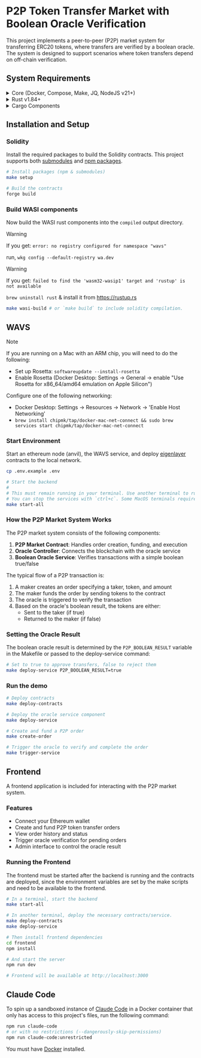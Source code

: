 # P2P Token Transfer Market with Boolean Oracle Verification

This project implements a peer-to-peer (P2P) market system for transferring ERC20 tokens, where transfers are verified by a boolean oracle. The system is designed to support scenarios where token transfers depend on off-chain verification.

## System Requirements

<details>
<summary>Core (Docker, Compose, Make, JQ, NodeJS v21+)</summary>

### Docker

- **MacOS**: `brew install --cask docker`
- **Ubuntu**: `sudo apt -y install docker.io`
- [Docker Documentation](https://docs.docker.com/get-started/get-docker/)

### Docker Compose

- **MacOS**: Already installed with Docker installer
- **Linux**: `sudo apt-get install docker-compose-v2`
- [Compose Documentation](https://docs.docker.com/compose/)

### Make

- **MacOS**: `brew install make`
- **Linux**: `sudo apt -y install make`
- [Make Documentation](https://www.gnu.org/software/make/manual/make.html)

### JQ

- **MacOS**: `brew install jq`
- **Ubuntu**: `sudo apt -y install jq`
- [JQ Documentation](https://jqlang.org/download/)

### Node.js

- **Required Version**: v21+
- [Installation via NVM](https://github.com/nvm-sh/nvm?tab=readme-ov-file#installing-and-updating)
</details>

<details>

<summary>Rust v1.84+</summary>

### Rust Installation

```bash
curl --proto '=https' --tlsv1.2 -sSf https://sh.rustup.rs | sh

rustup toolchain install stable
rustup target add wasm32-wasip2
```

### Upgrade Rust

```bash
# Remove old targets if present
rustup target remove wasm32-wasi || true
rustup target remove wasm32-wasip1 || true

# Update and add required target
rustup update stable
rustup target add wasm32-wasip2
```

</details>

<details>
<summary>Cargo Components</summary>

## Install Cargo Components

```bash
# Install required cargo components
# https://github.com/bytecodealliance/cargo-component#installation
cargo install cargo-binstall
cargo binstall cargo-component warg-cli wkg --locked --no-confirm --force

# Configure default registry
wkg config --default-registry wa.dev
```

</details>

## Installation and Setup

### Solidity

Install the required packages to build the Solidity contracts. This project supports both [submodules](./.gitmodules) and [npm packages](./package.json).

```bash
# Install packages (npm & submodules)
make setup

# Build the contracts
forge build
```

### Build WASI components

Now build the WASI rust components into the `compiled` output directory.

> [!WARNING]
> If you get: `error: no registry configured for namespace "wavs"`
>
> run, `wkg config --default-registry wa.dev`

> [!WARNING]
> If you get: `failed to find the 'wasm32-wasip1' target and 'rustup' is not available`
>
> `brew uninstall rust` & install it from <https://rustup.rs>

```bash
make wasi-build # or `make build` to include solidity compilation.
```

## WAVS

> [!NOTE]
> If you are running on a Mac with an ARM chip, you will need to do the following:
>
> - Set up Rosetta: `softwareupdate --install-rosetta`
> - Enable Rosetta (Docker Desktop: Settings -> General -> enable "Use Rosetta for x86_64/amd64 emulation on Apple Silicon")
>
> Configure one of the following networking:
>
> - Docker Desktop: Settings -> Resources -> Network -> 'Enable Host Networking'
> - `brew install chipmk/tap/docker-mac-net-connect && sudo brew services start chipmk/tap/docker-mac-net-connect`

### Start Environment

Start an ethereum node (anvil), the WAVS service, and deploy
[eigenlayer](https://www.eigenlayer.xyz/) contracts to the local network.

```bash
cp .env.example .env

# Start the backend
#
# This must remain running in your terminal. Use another terminal to run other commands.
# You can stop the services with `ctrl+c`. Some MacOS terminals require pressing it twice.
make start-all
```

### How the P2P Market System Works

The P2P market system consists of the following components:

1. **P2P Market Contract**: Handles order creation, funding, and execution
2. **Oracle Controller**: Connects the blockchain with the oracle service
3. **Boolean Oracle Service**: Verifies transactions with a simple boolean true/false

The typical flow of a P2P transaction is:

1. A maker creates an order specifying a taker, token, and amount
2. The maker funds the order by sending tokens to the contract
3. The oracle is triggered to verify the transaction
4. Based on the oracle's boolean result, the tokens are either:
   - Sent to the taker (if true)
   - Returned to the maker (if false)

### Setting the Oracle Result

The boolean oracle result is determined by the `P2P_BOOLEAN_RESULT` variable in the Makefile or passed to the deploy-service command:

```bash
# Set to true to approve transfers, false to reject them
make deploy-service P2P_BOOLEAN_RESULT=true
```

### Run the demo

```bash
# Deploy contracts
make deploy-contracts

# Deploy the oracle service component
make deploy-service

# Create and fund a P2P order
make create-order

# Trigger the oracle to verify and complete the order
make trigger-service
```

## Frontend

A frontend application is included for interacting with the P2P market system.

### Features

- Connect your Ethereum wallet
- Create and fund P2P token transfer orders
- View order history and status
- Trigger oracle verification for pending orders
- Admin interface to control the oracle result

### Running the Frontend

The frontend must be started after the backend is running and the contracts are
deployed, since the environment variables are set by the make scripts and
need to be available to the frontend.

```bash
# In a terminal, start the backend
make start-all

# In another terminal, deploy the necessary contracts/service.
make deploy-contracts
make deploy-service

# Then install frontend dependencies
cd frontend
npm install

# And start the server
npm run dev

# Frontend will be available at http://localhost:3000
```

## Claude Code

To spin up a sandboxed instance of [Claude Code](https://docs.anthropic.com/en/docs/agents-and-tools/claude-code/overview) in a Docker container that only has access to this project's files, run the following command:

```bash
npm run claude-code
# or with no restrictions (--dangerously-skip-permissions)
npm run claude-code:unrestricted
```

You must have [Docker](https://www.docker.com/) installed.
